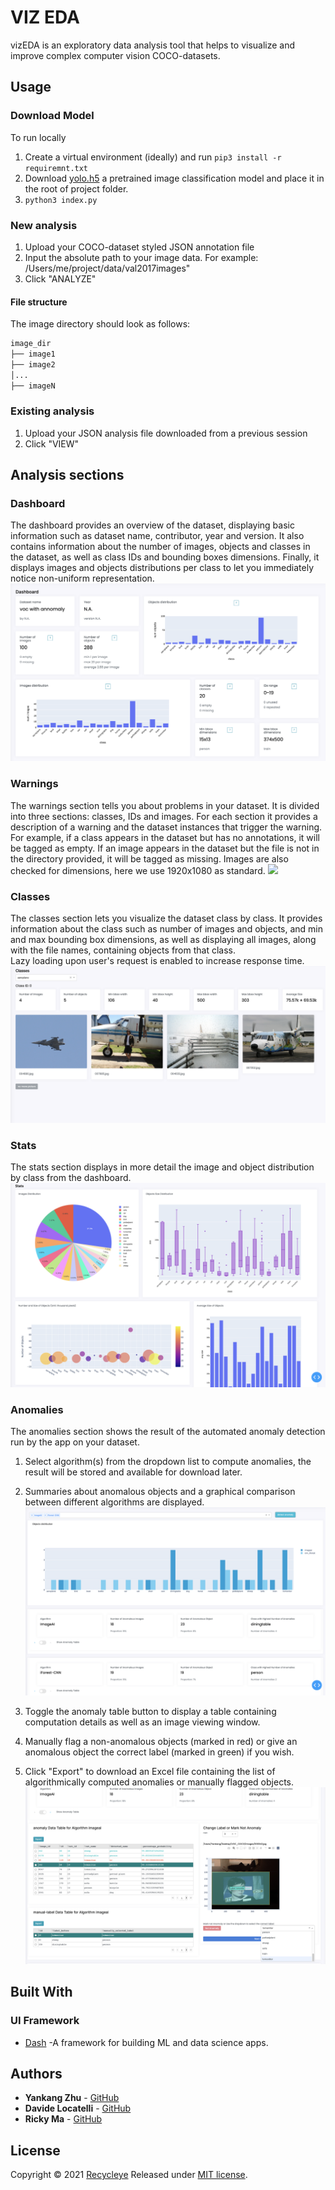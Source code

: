 # VIZ EDA
vizEDA is an exploratory data analysis tool that helps to visualize and improve complex computer vision COCO-datasets.

## Usage
### Download Model
To run locally
1. Create a virtual environment (ideally) and run ```pip3 install -r requiremnt.txt```
2. Download [yolo.h5](https://github.com/OlafenwaMoses/ImageAI/releases/download/1.0/yolo.h5) a pretrained image classification model and place it in the root of project folder.
3. ```python3 index.py```

### New analysis
1. Upload your COCO-dataset styled JSON annotation file
2. Input the absolute path to your image data. For example: /Users/me/project/data/val2017images"
3. Click "ANALYZE"

#### File structure
The image directory should look as follows:
```markdown
image_dir
├── image1
├── image2
│...
├── imageN
```

### Existing analysis
1. Upload your JSON analysis file downloaded from a previous session
2. Click "VIEW"

## Analysis sections

### Dashboard
The dashboard provides an overview of the dataset, displaying basic information such as dataset name, contributor, year and version.
It also contains information about the number of images, objects and classes in the dataset, as well as class IDs and bounding boxes dimensions.
Finally, it displays images and objects distributions per class to let you immediately notice non-uniform representation.
![](assets/images/dashboard.png)

### Warnings
The warnings section tells you about problems in your dataset. It is divided into three sections: classes, IDs and images.
For each section it provides a description of a warning and the dataset instances that trigger the warning.
For example, if a class appears in the dataset but has no annotations, it will be tagged as empty. 
If an image appears in the dataset but the file is not in the directory provided, it will be tagged as missing.
Images are also checked for dimensions, here we use 1920x1080 as standard.
![](assets/images/warnings)

### Classes
The classes section lets you visualize the dataset class by class. It provides information about the class such as number of images and objects,
and min and max bounding box dimensions, as well as displaying all images, along with the file names, containing objects from that class.  
Lazy loading upon user's request is enabled to increase response time.
![](assets/images/classes.png)

### Stats
The stats section displays in more detail the image and object distribution by class from the dashboard.
![](assets/images/stats.png)

### Anomalies
The anomalies section shows the result of the automated anomaly detection run by the app on your dataset.

1. Select algorithm(s) from the dropdown list to compute anomalies, the result will be stored
and available for download later.

2. Summaries about anomalous objects and a graphical comparison between different algorithms are displayed.
![](assets/images/anomaly1.png)

3. Toggle the anomaly table button to display a table containing computation details as well as an image viewing window.
4. Manually flag a non-anomalous objects (marked in red) or give an anomalous object the correct label (marked in green) if you wish.
5. Click "Export" to download an Excel file containing the list of algorithmically computed anomalies or manually flagged objects.
![](assets/images/anomaly2.png)

## Built With
### UI Framework
* [Dash](https://plotly.com/dash/) -A framework for building ML and data science apps.

## Authors
* **Yankang Zhu** - [GitHub](https://github.com/yk220284)
* **Davide Locatelli** - [GitHub](https://github.com/dl2198)
* **Ricky Ma** - [GitHub](https://github.com/ricky-ma)

## License
Copyright © 2021 [Recycleye](https://recycleye.com)
Released under [MIT license](license.txt).